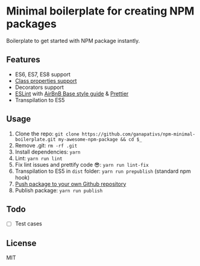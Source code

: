 # Minimal boilerplate for creating NPM packages

Boilerplate to get started with NPM package instantly.

## Features

- ES6, ES7, ES8 support
- [Class properties support](https://github.com/tc39/proposal-class-fields)
- Decorators support
- [ESLint](http://eslint.org/) with [AirBnB Base style guide](https://www.npmjs.com/package/eslint-config-airbnb-base) & [Prettier](https://github.com/prettier/prettier)
- Transpilation to ES5

## Usage

1. Clone the repo: `git clone https://github.com/ganapativs/npm-minimal-boilerplate.git my-awesome-npm-package && cd $_`
2. Remove .git: `rm -rf .git`
3. Install dependencies: `yarn`
4. Lint: `yarn run lint`
5. Fix lint issues and prettify code 😎: `yarn run lint-fix`
6. Transpilation to ES5 in `dist` folder: `yarn run prepublish` (standard npm hook)
7. [Push package to your own Github repository](https://help.github.com/articles/adding-an-existing-project-to-github-using-the-command-line/)
8. Publish package: `yarn run publish`

## Todo

- [ ] Test cases

## License

MIT
